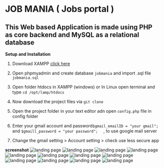 # JOB MANIA ( Jobs portal )

## This Web based Application is made using PHP as core backend and MySQL as a relational database



**Setup and Installation**

1. Download XAMPP [click here](https://www.apachefriends.org/download.html)

2. Open phpmyadmin and create database `jobmania` and import .sql file `jobmania.sql`

3. Open folder htdocs in XAMPP (windows) or In Linux open terminal and type `cd /opt/lamp/htdocs`

4. Now download the project files via `git clone`

5. Open the project folder in your text editor  adn open `config.php` file in config folder
6.  Enter your gmail account and password` $gmail_emailID = "your gmail"; ` and ` $gmaill_password = "your password";   ` , to use google mail server
7. Change the gmail setting > Account setting > check use less secure app 

**screenshot**
![landing page](https://github.com/rahulvanmali21/jobmania/blob/master/screenshots/1.png)
![landing page](https://github.com/rahulvanmali21/jobmania/blob/master/screenshots/2.png)
![landing page](https://github.com/rahulvanmali21/jobmania/blob/master/screenshots/3.png)
![landing page](https://github.com/rahulvanmali21/jobmania/blob/master/screenshots/4.png)
![landing page](https://github.com/rahulvanmali21/jobmania/blob/master/screenshots/5.png)
![landing page](https://github.com/rahulvanmali21/jobmania/blob/master/screenshots/6.png)
![landing page](https://github.com/rahulvanmali21/jobmania/blob/master/screenshots/7.png)
![landing page](https://github.com/rahulvanmali21/jobmania/blob/master/screenshots/8.png)
![landing page](https://github.com/rahulvanmali21/jobmania/blob/master/screenshots/9.png)
![landing page](https://github.com/rahulvanmali21/jobmania/blob/master/screenshots/10.png)
![landing page](https://github.com/rahulvanmali21/jobmania/blob/master/screenshots/11.png)
![landing page](https://github.com/rahulvanmali21/jobmania/blob/master/screenshots/12.png)



